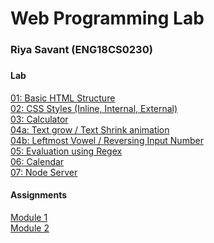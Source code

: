 <h1>Web Programming Lab</h1>
<h3>Riya Savant (ENG18CS0230)<h3>
<h4>Lab</h4>
<div><a href="https://github.com/riyasavant/fsd/tree/master/Lab/Program-01">01: Basic HTML Structure</a></div>
<div><a href="https://github.com/riyasavant/fsd/tree/master/Lab/Program-02">02: CSS Styles (Inline, Internal, External)</a></div>
<div><a href="https://github.com/riyasavant/fsd/tree/master/Lab/Program-03">03: Calculator</a></div>
<div><a href="https://github.com/riyasavant/fsd/tree/master/Lab/Program-04/4a">04a: Text grow / Text Shrink animation</a></div>
<div><a href="https://github.com/riyasavant/fsd/tree/master/Lab/Program-04/4b">04b: Leftmost Vowel / Reversing Input Number</a></div>
<div><a href="https://github.com/riyasavant/fsd/tree/master/Lab/Program-05">05: Evaluation using Regex</a></div>
<div><a href="https://github.com/riyasavant/fsd/tree/master/Lab/Program-06">06: Calendar</a></div>
<div><a href="https://github.com/riyasavant/fsd/tree/master/Lab/Program-07">07: Node Server</a></div>

<h4>Assignments</h4>
<div><a href="https://github.com/riyasavant/fsd/tree/master/Module-01">Module 1</a></div>
<div><a href="https://github.com/riyasavant/fsd/tree/master/Module-02">Module 2</a></div>